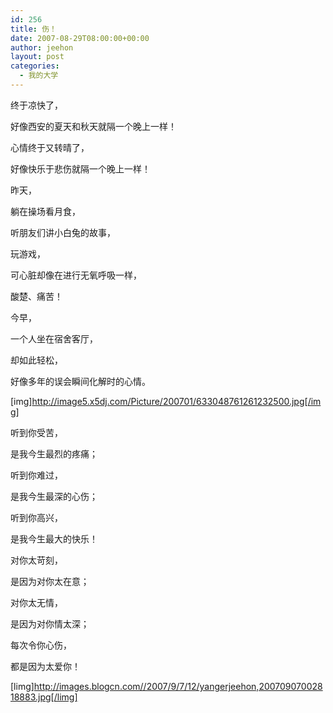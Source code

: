 ```yaml
---
id: 256
title: 伤！
date: 2007-08-29T08:00:00+00:00
author: jeehon
layout: post
categories:
  - 我的大学
---
```

终于凉快了，
  
好像西安的夏天和秋天就隔一个晚上一样！
  
心情终于又转晴了，
  
好像快乐于悲伤就隔一个晚上一样！
  
昨天，
  
躺在操场看月食，
  
听朋友们讲小白兔的故事，
  
玩游戏，
  
可心脏却像在进行无氧呼吸一样，
  
酸楚、痛苦！
  
今早，
  
一个人坐在宿舍客厅，
  
却如此轻松，
  
好像多年的误会瞬间化解时的心情。
  
[img]http://image5.x5dj.com/Picture/200701/633048761261232500.jpg[/img]
  
听到你受苦，
  
是我今生最烈的疼痛；
  
听到你难过，
  
是我今生最深的心伤；
  
听到你高兴，
  
是我今生最大的快乐！
  
对你太苛刻，
  
是因为对你太在意；
  
对你太无情，
  
是因为对你情太深；
  
每次令你心伤，
  
都是因为太爱你！
  
[limg]http://images.blogcn.com//2007/9/7/12/yangerjeehon,20070907002818883.jpg[/limg]